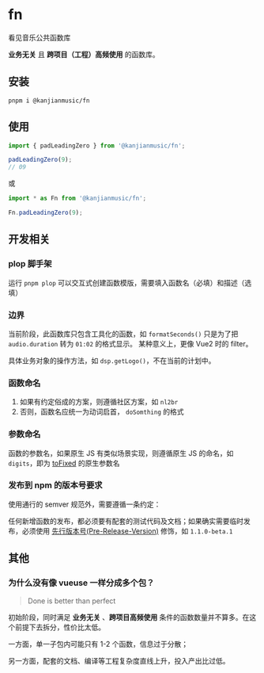 # fn

看见音乐公共函数库

**业务无关** 且 **跨项目（工程）高频使用** 的函数库。

## 安装
```
pnpm i @kanjianmusic/fn
```

## 使用
```ts
import { padLeadingZero } from '@kanjianmusic/fn';

padLeadingZero(9);
// 09
```

或

```ts
import * as Fn from '@kanjianmusic/fn';

Fn.padLeadingZero(9);
```

## 开发相关

### plop 脚手架
运行 `pnpm plop` 可以交互式创建函数模版，需要填入函数名（必填）和描述（选填）


### 边界
当前阶段，此函数库只包含工具化的函数，如 `formatSeconds()` 只是为了把 `audio.duration` 转为 `01:02` 的格式显示。
某种意义上，更像 Vue2 时的 filter。

具体业务对象的操作方法，如 `dsp.getLogo()`，不在当前的计划中。

### 函数命名
1. 如果有约定俗成的方案，则遵循社区方案，如 `nl2br`
2. 否则，函数名应统一为动词启首， `doSomthing` 的格式

### 参数命名
函数的参数名，如果原生 JS 有类似场景实现，则遵循原生 JS 的命名，如 ```digits```，即为 [toFixed](https://developer.mozilla.org/en-US/docs/Web/JavaScript/Reference/Global_Objects/Number/toFixed) 的原生参数名

### 发布到 npm 的版本号要求
使用通行的 semver 规范外，需要遵循一条约定：

任何新增函数的发布，都必须要有配套的测试代码及文档；如果确实需要临时发布，必须使用 [先行版本号(Pre-Release-Version)](https://semver.org/lang/zh-CN/#spec-item-9) 修饰，如 `1.1.0-beta.1`

## 其他

### 为什么没有像 vueuse 一样分成多个包？
> Done is better than perfect

初始阶段，同时满足 **业务无关** 、**跨项目高频使用** 条件的函数数量并不算多。在这个前提下去拆分，性价比太低。

一方面，单一子包内可能只有 1-2 个函数，信息过于分散；

另一方面，配套的文档、编译等工程复杂度直线上升，投入产出比过低。
